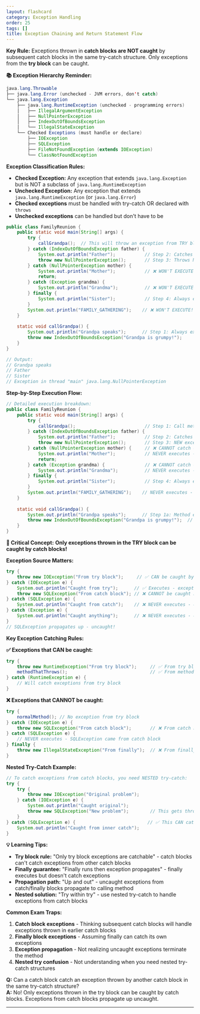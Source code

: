 ```yaml
---
layout: flashcard
category: Exception Handling
order: 25
tags: []
title: Exception Chaining and Return Statement Flow
---
```



**Key Rule:** Exceptions thrown in **catch blocks are NOT caught** by subsequent catch blocks in the same try-catch structure. Only exceptions from the **try block** can be caught.

**📚 Exception Hierarchy Reminder:**
```java
java.lang.Throwable
├── java.lang.Error (unchecked - JVM errors, don't catch)
└── java.lang.Exception
    ├── java.lang.RuntimeException (unchecked - programming errors)
    │   ├── IllegalArgumentException
    │   ├── NullPointerException  
    │   ├── IndexOutOfBoundsException
    │   └── IllegalStateException
    └── Checked Exceptions (must handle or declare)
        ├── IOException
        ├── SQLException
        ├── FileNotFoundException (extends IOException)
        └── ClassNotFoundException
```

**Exception Classification Rules:**
- **Checked Exception:** Any exception that extends `java.lang.Exception` but is NOT a subclass of `java.lang.RuntimeException`
- **Unchecked Exception:** Any exception that extends `java.lang.RuntimeException` (or `java.lang.Error`)
- **Checked exceptions** must be handled with try-catch OR declared with `throws`
- **Unchecked exceptions** can be handled but don't have to be

```java
public class FamilyReunion {
    public static void main(String[] args) {
        try {
            callGrandpa();  // This will throw an exception from TRY block
        } catch (IndexOutOfBoundsException father) {
            System.out.println("Father");           // Step 2: Catches exception from try block
            throw new NullPointerException();       // Step 3: Throws NEW exception from CATCH block
        } catch (NullPointerException mother) {
            System.out.println("Mother");           // ❌ WON'T EXECUTE! Exception not from try block
            return;                                 
        } catch (Exception grandma) {
            System.out.println("Grandma");          // ❌ WON'T EXECUTE! Exception not from try block
        } finally {
            System.out.println("Sister");           // Step 4: Always executes
        }
        System.out.println("FAMILY_GATHERING");    // ❌ WON'T EXECUTE! NullPointerException propagates
    }
    
    static void callGrandpa() {
        System.out.println("Grandpa speaks");      // Step 1: Always executes first
        throw new IndexOutOfBoundsException("Grandpa is grumpy!");
    }
}

// Output:
// Grandpa speaks
// Father  
// Sister
// Exception in thread "main" java.lang.NullPointerException
```

**Step-by-Step Execution Flow:**

```java
// Detailed execution breakdown:
public class FamilyReunion {
    public static void main(String[] args) {
        try {
            callGrandpa();                          // Step 1: Call method - throws IndexOutOfBoundsException
        } catch (IndexOutOfBoundsException father) {
            System.out.println("Father");           // Step 2: Catches exception FROM TRY BLOCK
            throw new NullPointerException();       // Step 3: NEW exception FROM CATCH BLOCK
        } catch (NullPointerException mother) {     // ❌ CANNOT catch exceptions from catch blocks!
            System.out.println("Mother");           // NEVER executes - exception not from try block
            return;                                 
        } catch (Exception grandma) {               // ❌ CANNOT catch exceptions from catch blocks!
            System.out.println("Grandma");          // NEVER executes - exception not from try block  
        } finally {
            System.out.println("Sister");           // Step 4: Always executes before exception propagates
        }
        System.out.println("FAMILY_GATHERING");    // NEVER executes - uncaught exception terminates method
    }
    
    static void callGrandpa() {
        System.out.println("Grandpa speaks");      // Step 1a: Method execution
        throw new IndexOutOfBoundsException("Grandpa is grumpy!");  // Step 1b: Exception FROM TRY BLOCK
    }
}
```

**🚨 Critical Concept:** **Only exceptions thrown in the TRY block can be caught by catch blocks!**

**Exception Source Matters:**
```java
try {
    throw new IOException("From try block");     // ✅ CAN be caught by catch blocks below
} catch (IOException e) {
    System.out.println("Caught from try");      // ✅ Executes - exception from try block
    throw new SQLException("From catch block"); // ❌ CANNOT be caught by catch blocks below  
} catch (SQLException e) {
    System.out.println("Caught from catch");    // ❌ NEVER executes - exception from catch block
} catch (Exception e) {
    System.out.println("Caught anything");      // ❌ NEVER executes - exception from catch block
}
// SQLException propagates up - uncaught!
```

**Key Exception Catching Rules:**

**✅ Exceptions that CAN be caught:**
```java
try {
    throw new RuntimeException("From try block");     // ✅ From try block
    methodThatThrows();                               // ✅ From method called in try block  
} catch (RuntimeException e) {
    // Will catch exceptions from try block
}
```

**❌ Exceptions that CANNOT be caught:**
```java
try {
    normalMethod(); // No exception from try block
} catch (IOException e) {
    throw new SQLException("From catch block");       // ❌ From catch block - won't be caught
} catch (SQLException e) {
    // NEVER executes - SQLException came from catch block
} finally {
    throw new IllegalStateException("From finally");  // ❌ From finally block - won't be caught  
}
```

**Nested Try-Catch Example:**
```java
// To catch exceptions from catch blocks, you need NESTED try-catch:
try {
    try {
        throw new IOException("Original problem");
    } catch (IOException e) {
        System.out.println("Caught original");
        throw new SQLException("New problem");        // This gets thrown to outer try
    }
} catch (SQLException e) {                           // ✅ This CAN catch it - different try block!
    System.out.println("Caught from inner catch");
}
```

**💡 Learning Tips:**
- **Try block rule:** "Only try block exceptions are catchable" - catch blocks can't catch exceptions from other catch blocks
- **Finally guarantee:** "Finally runs then exception propagates" - finally executes but doesn't catch exceptions
- **Propagation path:** "Up and out" - uncaught exceptions from catch/finally blocks propagate to calling method
- **Nested solution:** "Try within try" - use nested try-catch to handle exceptions from catch blocks

**Common Exam Traps:**
1. **Catch block exceptions** - Thinking subsequent catch blocks will handle exceptions thrown in earlier catch blocks
2. **Finally block exceptions** - Assuming finally can catch its own exceptions
3. **Exception propagation** - Not realizing uncaught exceptions terminate the method
4. **Nested try confusion** - Not understanding when you need nested try-catch structures

**Q:** Can a catch block catch an exception thrown by another catch block in the same try-catch structure?  
**A:** No! Only exceptions thrown in the try block can be caught by catch blocks. Exceptions from catch blocks propagate up uncaught.

---
